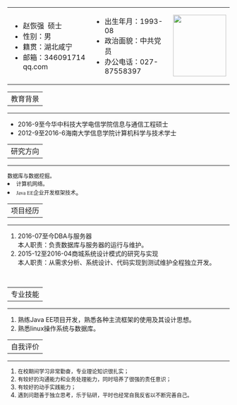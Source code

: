 <table class="basic_table" cellspacing="0" cellpadding="0" border="0" width="100%">
    <tbody>
        <tr>
            <td class="basic_td1">
            <ul>
                <li><span class="basic_name">赵恢强</span>&nbsp; <span>硕士<br />
                </span></li>
                <li><span>性别：男<br />
                </span></li>
                <li><span>籍贯：湖北咸宁<br />
                </span></li>
                <li><span>邮箱：346091714<img src="/image/at.gif" alt="" />qq.com<br />
                </span></li>
            </ul>
            </td>
            <td class="basic_td2">
            <ul>
                <li><span>出生年月：1993-08</span></li>
                <li><span>政治面貌：中共党员<br />
                </span></li>
                <li><span>办公电话：027-87558397</span></li>
            </ul>
            </td>
            <td style="text-align: right"><img src="https://cmis.csdc.info/upload/selfspace/zhaohq/image/20170421203713546.JPG" class="imgline" height="140" width="120" alt="" /></td>
        </tr>
    </tbody>
</table>
</div>
<div>
<div class="main_content">
<table>
    <tbody>
        <tr>
            <td class="main_title">教育背景</td>
        </tr>
    </tbody>
</table>
</div>
<hr size="1" color="#979797" width="100%" />
<div class="main_detail">
<ul>
    <li><span>2016-9至今</span><span>华中科技大学</span><span>电信学院</span><span>信息与通信工程</span><span>硕士</span></li>
    <li><span>2012-9至2016-6</span><span>海南大学</span><span>信息学院</span><span>计算机科学与技术</span><span>学士<br />
    </span></li>
</ul>
</div>
</div>
<div>
<div class="main_content">
<table>
    <tbody>
        <tr>
            <td class="main_title">研究方向</td>
        </tr>
    </tbody>
</table>
</div>
<hr size="1" color="#979797" width="100%" />
<span style="font-size:9.0pt;font-family:宋体;
    mso-ascii-font-family:&quot;Times New Roman&quot;;mso-hansi-font-family:&quot;Times New Roman&quot;;
    mso-bidi-font-family:&quot;Times New Roman&quot;;mso-font-kerning:1.0pt;mso-ansi-language:
    EN-US;mso-fareast-language:ZH-CN;mso-bidi-language:AR-SA">数据库与数据挖掘。</span></span></li>
    <li><span><span style="font-size:9.0pt;font-family:宋体;
    mso-ascii-font-family:&quot;Times New Roman&quot;;mso-hansi-font-family:&quot;Times New Roman&quot;;
    mso-bidi-font-family:&quot;Times New Roman&quot;;mso-font-kerning:1.0pt;mso-ansi-language:
    EN-US;mso-fareast-language:ZH-CN;mso-bidi-language:AR-SA">计算机网络。</span></span></li>
    <li><span><span style="font-size:9.0pt;font-family:&quot;Times New Roman&quot;,serif;
    mso-fareast-font-family:宋体;mso-font-kerning:1.0pt;mso-ansi-language:EN-US;
    mso-fareast-language:ZH-CN;mso-bidi-language:AR-SA" lang="EN-US">Java EE</span><span style="font-size:9.0pt;font-family:宋体;mso-ascii-font-family:&quot;Times New Roman&quot;;
    mso-hansi-font-family:&quot;Times New Roman&quot;;mso-bidi-font-family:&quot;Times New Roman&quot;;
    mso-font-kerning:1.0pt;mso-ansi-language:EN-US;mso-fareast-language:ZH-CN;
    mso-bidi-language:AR-SA">企业开发框架技术</span>。</span>

</div>
<div>
<div class="main_content">
<table>
    <tbody>
        <tr>
            <td class="main_title">项目经历</td>
        </tr>
    </tbody>
</table>
</div>
<hr size="1" color="#979797" width="100%" />
<div>
<ol>
    <li><span class="time1">2016-07至今</span><span class="name1">DBA与服务器</span><br />
    <span>本人职责：负责数据库与服务器的运行与维护。</span></li>
    <li><span class="time1">2015-12至2016-04</span><span class="name1">商城系统设计模式的研究与实现</span><br />
    <span>本人职责：从需求分析、系统设计、代码实现到测试维护全程独立开发。</span></li>
</ol>
</div>
</div>
<div>
<div class="main_content">&nbsp;</div>
</div>
<div>
<div class="main_content">
<table>
    <tbody>
        <tr>
            <td class="main_title">专业技能</td>
        </tr>
    </tbody>
</table>
</div>
<hr size="1" color="#979797" width="100%" />
<ol>
    <li><span>熟练Java EE项目开发，熟悉各种主流框架的使用及其设计思想。</span></li>
    <li><span>熟悉linux操作系统与数据库。</span></li>
</ol>
</div>
<div>
<div class="main_content">
<table>
    <tbody>
        <tr>
            <td class="main_title">自我评价</td>
        </tr>
    </tbody>
</table>
</div>
<hr size="1" color="#979797" width="100%" />
<ol>
    <li><span><span style="font-size:9.0pt;font-family:宋体;mso-ascii-font-family:&quot;Times New Roman&quot;;
    mso-hansi-font-family:&quot;Times New Roman&quot;">在校期间学习非常勤奋，专业理论知识很扎实；</span></li>
    <li><span style="font-size:9.0pt;
    font-family:宋体;mso-ascii-font-family:&quot;Times New Roman&quot;;mso-hansi-font-family:
    &quot;Times New Roman&quot;">有较好的沟通能力和业务处理能力，同时培养了很强的责任意识；</span></li>
    <li><span style="font-size:9.0pt;font-family:
    宋体;mso-ascii-font-family:&quot;Times New Roman&quot;;mso-hansi-font-family:&quot;Times New Roman&quot;">有较好的动手实践能力；</span></li>
    <li><span style="font-size:9.0pt;font-family:宋体;mso-ascii-font-family:&quot;Times New Roman&quot;;
    mso-hansi-font-family:&quot;Times New Roman&quot;;mso-bidi-font-family:&quot;Times New Roman&quot;;
    mso-font-kerning:1.0pt;mso-ansi-language:EN-US;mso-fareast-language:ZH-CN;
    mso-bidi-language:AR-SA">遇到问题善于独立思考，乐于钻研，平时也经常自我反省以不断完善自己。</span></li>
</ol>
</div>
</div>
<p>&nbsp;</p>
